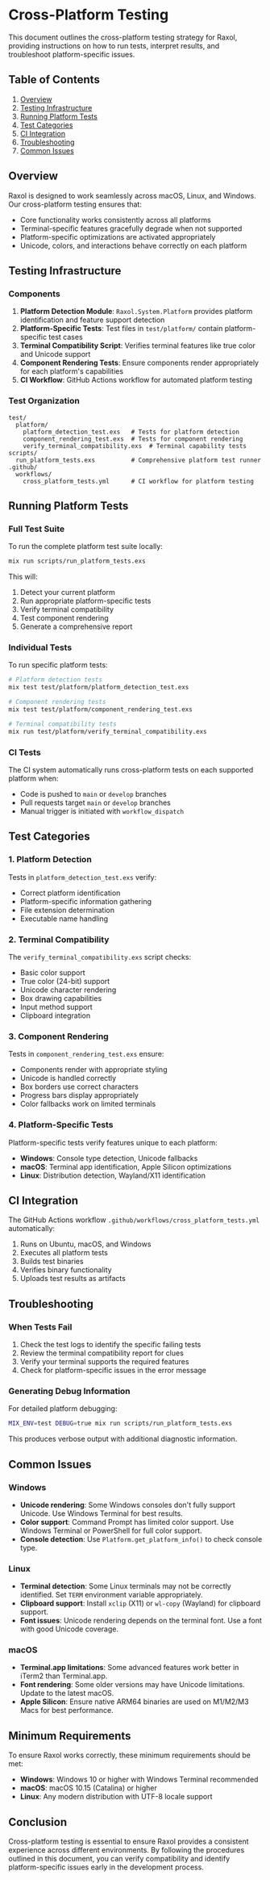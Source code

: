 # Cross-Platform Testing

This document outlines the cross-platform testing strategy for Raxol, providing instructions on how to run tests, interpret results, and troubleshoot platform-specific issues.

## Table of Contents

1. [Overview](#overview)
2. [Testing Infrastructure](#testing-infrastructure)
3. [Running Platform Tests](#running-platform-tests)
4. [Test Categories](#test-categories)
5. [CI Integration](#ci-integration)
6. [Troubleshooting](#troubleshooting)
7. [Common Issues](#common-issues)

## Overview

Raxol is designed to work seamlessly across macOS, Linux, and Windows. Our cross-platform testing ensures that:

- Core functionality works consistently across all platforms
- Terminal-specific features gracefully degrade when not supported
- Platform-specific optimizations are activated appropriately
- Unicode, colors, and interactions behave correctly on each platform

## Testing Infrastructure

### Components

1. **Platform Detection Module**: `Raxol.System.Platform` provides platform identification and feature support detection
2. **Platform-Specific Tests**: Test files in `test/platform/` contain platform-specific test cases
3. **Terminal Compatibility Script**: Verifies terminal features like true color and Unicode support
4. **Component Rendering Tests**: Ensure components render appropriately for each platform's capabilities
5. **CI Workflow**: GitHub Actions workflow for automated platform testing

### Test Organization

```
test/
  platform/
    platform_detection_test.exs   # Tests for platform detection
    component_rendering_test.exs  # Tests for component rendering
    verify_terminal_compatibility.exs  # Terminal capability tests
scripts/
  run_platform_tests.exs          # Comprehensive platform test runner
.github/
  workflows/
    cross_platform_tests.yml      # CI workflow for platform testing
```

## Running Platform Tests

### Full Test Suite

To run the complete platform test suite locally:

```bash
mix run scripts/run_platform_tests.exs
```

This will:
1. Detect your current platform
2. Run appropriate platform-specific tests
3. Verify terminal compatibility
4. Test component rendering
5. Generate a comprehensive report

### Individual Tests

To run specific platform tests:

```bash
# Platform detection tests
mix test test/platform/platform_detection_test.exs

# Component rendering tests
mix test test/platform/component_rendering_test.exs

# Terminal compatibility tests
mix run test/platform/verify_terminal_compatibility.exs
```

### CI Tests

The CI system automatically runs cross-platform tests on each supported platform when:
- Code is pushed to `main` or `develop` branches
- Pull requests target `main` or `develop` branches
- Manual trigger is initiated with `workflow_dispatch`

## Test Categories

### 1. Platform Detection

Tests in `platform_detection_test.exs` verify:
- Correct platform identification
- Platform-specific information gathering
- File extension determination
- Executable name handling

### 2. Terminal Compatibility

The `verify_terminal_compatibility.exs` script checks:
- Basic color support
- True color (24-bit) support
- Unicode character rendering
- Box drawing capabilities
- Input method support
- Clipboard integration

### 3. Component Rendering

Tests in `component_rendering_test.exs` ensure:
- Components render with appropriate styling
- Unicode is handled correctly
- Box borders use correct characters
- Progress bars display appropriately
- Color fallbacks work on limited terminals

### 4. Platform-Specific Tests

Platform-specific tests verify features unique to each platform:
- **Windows**: Console type detection, Unicode fallbacks
- **macOS**: Terminal app identification, Apple Silicon optimizations
- **Linux**: Distribution detection, Wayland/X11 identification

## CI Integration

The GitHub Actions workflow `.github/workflows/cross_platform_tests.yml` automatically:

1. Runs on Ubuntu, macOS, and Windows
2. Executes all platform tests
3. Builds test binaries
4. Verifies binary functionality
5. Uploads test results as artifacts

## Troubleshooting

### When Tests Fail

1. Check the test logs to identify the specific failing tests
2. Review the terminal compatibility report for clues
3. Verify your terminal supports the required features
4. Check for platform-specific issues in the error message

### Generating Debug Information

For detailed platform debugging:

```bash
MIX_ENV=test DEBUG=true mix run scripts/run_platform_tests.exs
```

This produces verbose output with additional diagnostic information.

## Common Issues

### Windows

- **Unicode rendering**: Some Windows consoles don't fully support Unicode. Use Windows Terminal for best results.
- **Color support**: Command Prompt has limited color support. Use Windows Terminal or PowerShell for full color support.
- **Console detection**: Use `Platform.get_platform_info()` to check console type.

### Linux

- **Terminal detection**: Some Linux terminals may not be correctly identified. Set `TERM` environment variable appropriately.
- **Clipboard support**: Install `xclip` (X11) or `wl-copy` (Wayland) for clipboard support.
- **Font issues**: Unicode rendering depends on the terminal font. Use a font with good Unicode coverage.

### macOS

- **Terminal.app limitations**: Some advanced features work better in iTerm2 than Terminal.app.
- **Font rendering**: Some older versions may have Unicode limitations. Update to the latest macOS.
- **Apple Silicon**: Ensure native ARM64 binaries are used on M1/M2/M3 Macs for best performance.

## Minimum Requirements

To ensure Raxol works correctly, these minimum requirements should be met:

- **Windows**: Windows 10 or higher with Windows Terminal recommended
- **macOS**: macOS 10.15 (Catalina) or higher
- **Linux**: Any modern distribution with UTF-8 locale support

## Conclusion

Cross-platform testing is essential to ensure Raxol provides a consistent experience across different environments. By following the procedures outlined in this document, you can verify compatibility and identify platform-specific issues early in the development process. 